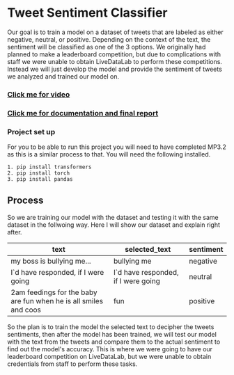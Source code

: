 # Tweet Sentiment Classifier

Our goal is to train a model on a dataset of tweets that are labeled as either negative, neutral, or positive. Depending on the context of the text, the sentiment will be classified as one of the 3 options. We originally had planned to make a leaderboard competition, but due to complications with staff we were unable to obtain LiveDataLab to perform these competitions. Instead we will just develop the model and provide the sentiment of tweets we analyzed and trained our model on.

### [Click me for video](https://drive.google.com/file/d/1KMEMokQWhzdSIaEsEW94WgDUUzUXkIWW/view?usp=sharing)

### [Click me for documentation and final report](https://github.com/Raove/BABL_CS410/blob/main/Documentation%20and%20Final%20Report.pdf)
### Project set up

For you to be able to run this project you will need to have completed MP3.2 as this is a similar process to that. You will need the following installed.
    
    1. pip install transformers
    2. pip install torch
    3. pip install pandas

## Process

So we are training our model with the dataset and testing it with the same dataset in the follwoing way. Here I will show our dataset and explain right after.

| text | selected_text | sentiment |
| - | - | - |
| my boss is bullying me... | bullying me | negative |
| I`d have responded, if I were going | I`d have responded, if I were going | neutral |
| 2am feedings for the baby are fun when he is all smiles and coos | fun | positive |

So the plan is to train the model the selected text to decipher the tweets sentiments, then after the model has been trained, we will test our model with the text from the tweets and compare them to the actual sentiment to find out the model's accuracy. This is where we were going to have our leaderboard competition on LiveDataLab, but we were unable to obtain credentials from staff to perform these tasks.